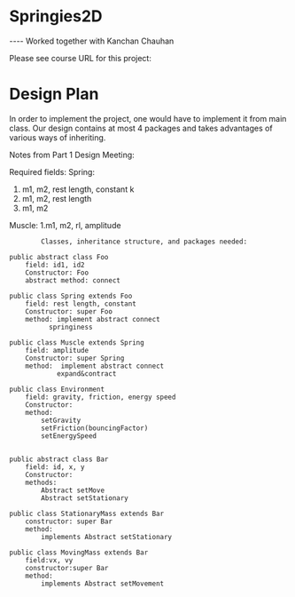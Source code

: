 Springies2D
===========
---- Worked together with Kanchan Chauhan

Please see course URL for this project:


Design Plan
============
In order to implement the project, one would have to implement it from main class. Our design contains at most 4 packages and takes advantages of various ways of inheriting. 


Notes from Part 1 Design Meeting:

Required fields:
Spring:
1. m1, m2, rest length, constant k
2. m1, m2, rest length
3. m1, m2

Muscle:
1.m1, m2, rl, amplitude

			Classes, inheritance structure, and packages needed: 

	public abstract class Foo
		field: id1, id2
		Constructor: Foo
		abstract method: connect

	public class Spring extends Foo
		field: rest length, constant
		Constructor: super Foo
		method: implement abstract connect
		 	  springiness
		
	public class Muscle extends Spring  
		field: amplitude
		Constructor: super Spring
		method:  implement abstract connect
		   		expand&contract

	public class Environment
		field: gravity, friction, energy speed
		Constructor:
		method:
			setGravity
			setFriction(bouncingFactor)
			setEnergySpeed


	public abstract class Bar
		field: id, x, y
		Constructor:
		methods:
			Abstract setMove
			Abstract setStationary	

	public class StationaryMass extends Bar
		constructor: super Bar
		method:
			implements Abstract setStationary

	public class MovingMass extends Bar
		field:vx, vy
		constructor:super Bar
		method:
			implements Abstract setMovement
